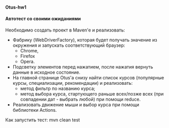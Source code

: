 #### Otus-hw1

#### Автотест со своими ожиданиями

Необходимо создать проект в Maven'e и реализовать:


- Фабрику (WebDriverFactory), которая будет получать значение из окружения и запускать соответствующий браузер: 
  - Chrome,
  - Firefox
  - Opera.
- Подсветку элементов перед нажатием, после нажатия вернуть данные в исходное состояние.
- На главной странице Otus'a снизу найти список курсов (популярные курсы, специализации, рекомендации) и реализовать:
  - метод фильтр по названию курса;
  - метод выбора курса, стартующего раньше всех/позже всех (при совпадении дат - выбрать любой) при помощи reduce.
- Реализовать движение мыши и выбор курса при помощи библиотеки Actions.</li>

Как запустить тест:
mvn clean test

